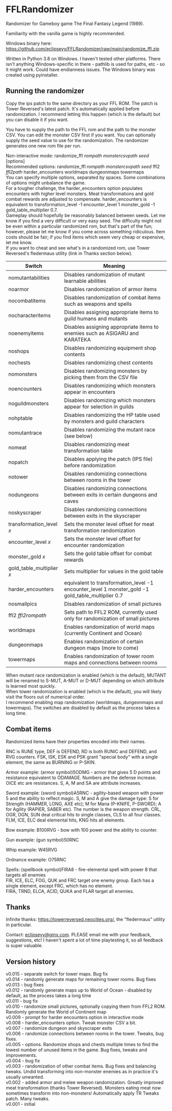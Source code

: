 # FFLRandomizer
Randomizer for Gameboy game The Final Fantasy Legend (1989).

Familiarity with the vanilla game is highly recommended.

Windows binary here: https://github.com/eclipseyy/FFLRandomizer/raw/main/randomize_ffl.zip

Written in Python 3.8 on Windows. I haven't tested other platforms. There isn't anything Windows-specific in there - pathlib is used for paths, etc - so it might work. Could have endianness issues. The Windows binary was created using pyinstaller.<br/>

## Running the randomizer

Copy the ips patch to the same directory as your FFL ROM. The patch is Tower Reversed's latest patch. It's automatically applied before randomization. I recommend letting this happen (which is the default) but you can disable it if you want.

You have to supply the path to the FFL rom and the path to the monster CSV. You can edit the monster CSV first if you want. You can optionally supply the seed value to use for the randomization. The randomizer generates one new rom file per run.

Non-interactive mode: randomize_ffl _rompath_ _monstercsvpath_ _seed_ \[options\]<br/>
Recommended options: randomize_ffl _rompath_ _monstercsvpath_ _seed_ ffl2 _ffl2path_ harder_encounters worldmaps dungeonmaps towermaps<br/>
You can specify multiple options, separated by spaces. Some combinations of options might unbalance the game.<br/>
For a tougher challenge, the harder_encounters option populates encounters with higher level monsters. Meat transformations and gold combat rewards are adjusted to compensate. harder_encounters is equivalent to transformation_level -1 encounter_level 1 monster_gold -1 gold_table_multiplier 0.7.<br/>
Gameplay should hopefully be reasonably balanced between seeds. Let me know if you find a very difficult or very easy seed. The difficulty might not be even within a particular randomized rom, but that's part of the fun; however, please let me know if you come across something ridiculous. Item costs should be fair; if you find items which seem very cheap or expensive, let me know.<br/>
If you want to cheat and see what's in a randomized rom, use Tower Reversed's fledermaus utility (link in Thanks section below).<br/>

| Switch                  | Meaning                                                                                           |
|-------------------------|---------------------------------------------------------------------------------------------------|
| nomutantabilities       | Disables randomization of mutant learnable abilities                                              |
| noarmor                 | Disables randomization of armor items                                                             |
| nocombatitems           | Disables randomization of combat items such as weapons and spells                                 |
| nocharacteritems        | Disables assigning appropriate items to guild humans and mutants                                  |
| noenemyitems            | Disables assigning appropriate items to enemies such as ASIGARU and KARATEKA                      |
| noshops                 | Disables randomizing equipment shop contents                                                      |
| nochests                | Disables randomizing chest contents                                                               |
| nomonsters              | Disables randomizing monsters by picking them from the CSV file                                   |
| noencounters            | Disables randomizing which monsters appear in encounters                                          |
| noguildmonsters         | Disables randomizing which monsters appear for selection in guilds                                |
| nohptable               | Disables randomizing the HP table used by monsters and guild characters                           |
| nomutantrace            | Disables randomizing the mutant race (see below)                                                  |
| nomeat                  | Disables randomizing meat transformation table                                                    |
| nopatch                 | Disables applying the patch (IPS file) before randomization                                       |
| notower                 | Disables randomizing connections between rooms in the tower                                       |
| nodungeons              | Disables randomizing connections between exits in certain dungeons and caves                      |
| noskyscraper            | Disables randomizing connections between exits in the skyscraper                                  |
| transformation_level _x_| Sets the monster level offset for meat transformation randomization                               |
| encounter_level _x_     | Sets the monster level offset for encounter randomization                                         |
| monster_gold _x_        | Sets the gold table offset for combat rewards                                                     |
| gold_table_multiplier _x_ | Sets multiplier for values in the gold table                                                    |
| harder_encounters       | equivalent to transformation_level -1 encounter_level 1 monster_gold -1 gold_table_multiplier 0.7 |
| nosmallpics             | Disables randomization of small pictures                                                          |
| ffl2 _ffl2rompath_      | Sets path to FFL2 ROM, currently used only for randomization of small pictures                    |
| worldmaps               | Enables randomization of world maps (currently Continent and Ocean)                               |
| dungeonmaps             | Enables randomization of certain dungeon maps (more to come)                                      |
| towermaps               | Enables randomization of tower room maps and connections between rooms                            |

When mutant race randomization is enabled (which is the default), MUTANT will be renamed to S-MUT, A-MUT or D-MUT depending on which attribute is learned most quickly.<br/>
When tower randomization is enabled (which is the default), you will likely visit the floors out of numerical order.<br/>
I recommend enabling map randomization (worldmaps, dungeonmaps and towermaps). The switches are disabled by default as the process takes a long time.<br/>

## Combat items

Randomized items have their properties encoded into their names.

RNC is RUNE type, DEF is DEFEND, RD is both RUNIC and DEFEND, and RVG counters. FSK, ISK, ESK and PSK grant "special body" with a single element, the same as BURNING or P-SKIN.

Armor example: (armor symbol)5ODMG - armor that gives 5 D points and resistance equivalent to ODAMAGE.
Numbers are the defense increase. OICE etc are resistances. S, A, M and SA are attribute increases.

Sword example: (sword symbol)A5RNC - agility-based weapon with power 5 and the ability to reflect magic.
S, M and A give the damage type: S for Strength (HAMMER, LONG, AXE etc); M for Mana (P-KNIFE, P-SWORD); A for Agility (RAPIER, SABER etc). The number is the weapon strength. CRL, OGR, DGN, SUN deal critical hits to single classes, CLS to all four classes. FLM, ICE, ELC deal elemental hits, KNG hits all elements.

Bow example: B100RVG - bow with 100 power and the ability to counter.

Gun example: (gun symbol)50RNC

Whip example: W45RVG

Ordnance example: O75RNC

Spells: (spellbook symbol)FIRA8 - fire-elemental spell with power 8 that targets all enemies<br/>
FIR, ICE, ELC, FOG, QUK and FRC target one enemy group. Each has a single element, except FRC, which has no element.<br/>
FIRA, TRND, ELCA, ACID, QUKA and FLAR target all enemies.<br/>

## Thanks

Infinite thanks: https://towerreversed.neocities.org/, the "fledermaus" utility in particular.

Contact: eclipseyy@gmx.com. PLEASE email me with your feedback, suggestions, etc! I haven't spent a lot of time playtesting it, so all feedback is super valuable.

## Version history

v0.015 - separate switch for tower maps. Bug fix<br/>
v0.014 - randomly generate maps for remaining tower rooms. Bug fixes<br/>
v0.013 - bug fixes<br/>
v0.012 - randomly generate maps up to World of Ocean - disabled by default, as the process takes a long time<br/>
v0.011 - bug fix<br/>
v0.010 - randomize small pictures, optionally copying them from FFL2 ROM. Randomly generate the World of Continent map<br/>
v0.009 - prompt for harder encounters option in interactive mode<br/>
v0.008 - harder_encounters option. Tweak monster CSV a bit.<br/>
v0.007 - randomize dungeon and skyscraper exits<br/>
v0.006 - randomize connections between rooms in the tower. Tweaks, bug fixes.<br/>
v0.005 - options. Randomize shops and chests multiple times to find the lowest number of unused items in the game. Bug fixes, tweaks and improvements.<br/>
v0.004 - bug fix<br/>
v0.003 - randomization of other combat items. Bug fixes and balancing tweaks. Undid transforming into non-monster enemies as in practice it's usually unwanted.<br/>
v0.002 - added armor and melee weapon randomization. Greatly improved meat transformation (thanks Tower Reversed). Monsters eating meat now sometimes transform into non-monsters! Automatically apply TR Tweaks patch. Many tweaks.<br/>
v0.001 - initial<br/>
